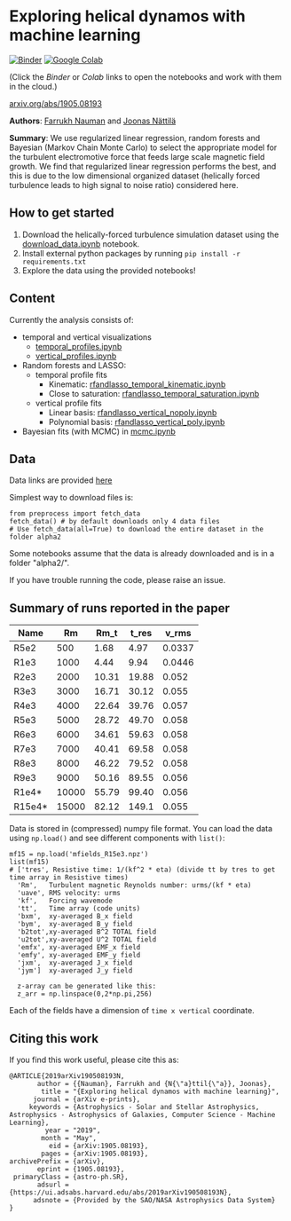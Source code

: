 # Exploring helical dynamos with machine learning
[![Binder][binder-badge]][binder-url]
[![Google Colab][colab-badge]][colab-url]

[binder-badge]: https://mybinder.org/badge.svg
[binder-url]: https://mybinder.org/v2/gh/fnauman/ML_alpha2/master
[colab-badge]: https://colab.research.google.com/assets/colab-badge.svg
[colab-url]: https://colab.research.google.com/github/fnauman/ML_alpha2/blob/master/

<!--https://colab.research.google.com/github/fnauman/ML_alpha2/blob/master/vertical_profiles.ipynb -->

(Click the *Binder* or *Colab* links to open the notebooks and work with them in the cloud.)

[arxiv.org/abs/1905.08193](https://arxiv.org/abs/1905.08193)

**Authors**: [Farrukh Nauman](http://fnauman.github.io/) and [Joonas Nättilä](http://natj.github.io/)

**Summary**: We use regularized linear regression, random forests and Bayesian (Markov Chain Monte Carlo) to select the appropriate model for the turbulent electromotive force that feeds large scale magnetic field growth. We find that regularized linear regression performs the best, and this is due to the low dimensional organized dataset (helically forced turbulence leads to high signal to noise ratio) considered here.

## How to get started

1) Download the helically-forced turbulence simulation dataset using the [download_data.ipynb](download_data.ipynb) notebook. 
2) Install external python packages by running `pip install -r requirements.txt`
3) Explore the data using the provided notebooks!

## Content

Currently the analysis consists of:
- temporal and vertical visualizations
   - [temporal_profiles.ipynb](temporal_profiles,ipynb)
   - [vertical_profiles.ipynb](vertical_profiles.ipynb)
- Random forests and LASSO:
   - temporal profile fits 
     - Kinematic: [rfandlasso_temporal_kinematic.ipynb](rfandlasso_temporal_kinematic.ipynb)
     - Close to saturation: [rfandlasso_temporal_saturation.ipynb](rfandlasso_temporal_saturation.ipynb)
   - vertical profile fits
     - Linear basis: [rfandlasso_vertical_nopoly.ipynb](rfandlasso_vertical_nopoly.ipynb)
     - Polynomial basis: [rfandlasso_vertical_poly.ipynb](rfandlasso_vertical_poly.ipynb)
- Bayesian fits (with MCMC) in [mcmc.ipynb](mcmc.ipynb)


## Data 

Data links are provided [here](download_data.ipynb)

Simplest way to download files is:

```
from preprocess import fetch_data
fetch_data() # by default downloads only 4 data files
# Use fetch_data(all=True) to download the entire dataset in the folder alpha2

```

Some notebooks assume that the data is already downloaded and is in a folder "alpha2/". 

If you have trouble running the code, please raise an issue.

## Summary of runs reported in the paper

 Name | Rm   | Rm_t   | t_res  | v_rms
 -----|------|--------|--------|-------|
 R5e2 | 500  | 1.68   | 4.97   | 0.0337 
 R1e3 | 1000 |  4.44  | 9.94   | 0.0446
 R2e3 | 2000 | 10.31  | 19.88  | 0.052 
 R3e3 | 3000 | 16.71  | 30.12  | 0.055
 R4e3 | 4000 | 22.64  | 39.76  | 0.057 
 R5e3 | 5000 | 28.72  | 49.70  | 0.058 
 R6e3 | 6000 | 34.61  | 59.63  | 0.058  
 R7e3 | 7000 | 40.41  | 69.58  | 0.058 
 R8e3 | 8000 | 46.22  | 79.52  | 0.058 
 R9e3 | 9000 | 50.16  | 89.55  | 0.056 
 R1e4* | 10000 | 55.79 | 99.40 | 0.056 
 R15e4* | 15000 | 82.12 | 149.1 | 0.055 
 
 Data is stored in (compressed) numpy file format. You can load the data using `np.load()` and see different components with `list()`:
 ```
mf15 = np.load('mfields_R15e3.npz')
list(mf15)
# ['tres', Resistive time: 1/(kf^2 * eta) (divide tt by tres to get time array in Resistive times)
   'Rm',   Turbulent magnetic Reynolds number: urms/(kf * eta)
   'uave', RMS velocity: urms
   'kf',   Forcing wavemode
   'tt',   Time array (code units)
   'bxm',  xy-averaged B_x field
   'bym',  xy-averaged B_y field
   'b2tot',xy-averaged B^2 TOTAL field
   'u2tot',xy-averaged U^2 TOTAL field
   'emfx', xy-averaged EMF_x field
   'emfy', xy-averaged EMF_y field
   'jxm',  xy-averaged J_x field
   'jym']  xy-averaged J_y field
   
   z-array can be generated like this:
   z_arr = np.linspace(0,2*np.pi,256)
```
Each of the fields have a dimension of `time x vertical` coordinate.


## Citing this work
If you find this work useful, please cite this as:
```
@ARTICLE{2019arXiv190508193N,
       author = {{Nauman}, Farrukh and {N{\"a}ttil{\"a}}, Joonas},
        title = "{Exploring helical dynamos with machine learning}",
      journal = {arXiv e-prints},
     keywords = {Astrophysics - Solar and Stellar Astrophysics, Astrophysics - Astrophysics of Galaxies, Computer Science - Machine Learning},
         year = "2019",
        month = "May",
          eid = {arXiv:1905.08193},
        pages = {arXiv:1905.08193},
archivePrefix = {arXiv},
       eprint = {1905.08193},
 primaryClass = {astro-ph.SR},
       adsurl = {https://ui.adsabs.harvard.edu/abs/2019arXiv190508193N},
      adsnote = {Provided by the SAO/NASA Astrophysics Data System}
}
```
